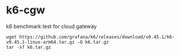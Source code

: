 # k6-cgw
k6 benchmark test for cloud gateway


```
wget https://github.com/grafana/k6/releases/download/v0.45.1/k6-v0.45.1-linux-arm64.tar.gz -O k6.tar.gz
tar -xf k6.tar.gz
```
